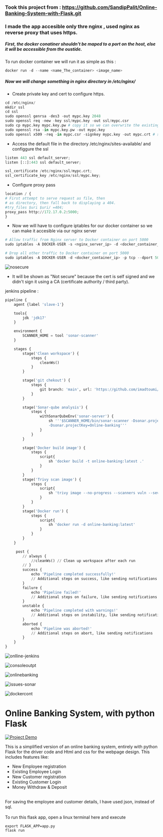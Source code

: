 ### Took this project from : https://github.com/SandipPalit/Online-Banking-System-with-Flask.git

### I made the app accesible only thre nginx , used nginx as reverse proxy that uses https. </br>
##### First, the docker conatiner shouldn't be maped to a port on the host, else it will be accessible from the oustide. </br>

To run docker container we will run it as simple as this :
```python
docker run -d --name <name_The_container> <image_name>
```

##### Now we will change something in nginx directory in /etc/nginx/
- Create private key and cert to configure https. </br>
```python
cd /etc/nginx/
mkdir ssl
cd ssl
sudo openssl genrsa -des3 -out mypc.key 2048
sudo openssl req -new -key ssl/mypc.key -out ssl/mypc.csr
sudo cp mypc.key mypc.key.pw # copy it so we can overwrite the existing file with now password, why ? bc if we use key with password whenever nginx restart it will keep asking us the password
sudo openssl rsa -in mypc.key.pw -out mypc.key
sudo openssl x509 -req -in mypc.csr -signkey mypc.key -out mypc.crt # self signing
```

- Access the default file in the directory /etc/nginx/sites-available/ and configgure the ssl
```python
listen 443 ssl default_server;
listen [::]:443 ssl default_server;

ssl_certificate /etc/nginx/ssl/mypc.crt;
ssl_certificate_key /etc/nginx/ssl/mypc.key;
```

- Configure proxy pass
```python
location / {
# First attempt to serve request as file, then
# as directory, then fall back to displaying a 404.
#try_files $uri $uri/ =404;
proxy_pass http://172.17.0.2:5000;
}
```
- Now we will have to configure iptables for our docker container so we can make it accesible via our nginx server
```python
# Allow traffic from Nginx server to Docker container on port 5000
sudo iptables -A DOCKER-USER -s <nginx_server_ip> -d <docker_container_ip> -p tcp --dport 5000 -j ACCEPT

# Drop all other traffic to Docker container on port 5000
sudo iptables -A DOCKER-USER -d <docker_container_ip> -p tcp --dport 5000 -j DROP
```
![nosecure](https://github.com/imadtoumi/Online-Banking-System-with-Flask-master/assets/41326066/77ae08f9-4fe3-4eb5-95d3-6b8326066d0f) </br>
- It will be shown as "Not secure" because the cert is self signed and we didn't sign it using a CA (certificate authority / third party).<br>

jenkins pipeline : </br>
```python
pipeline {
    agent {label 'slave-1'}

    tools{
        jdk 'jdk17'
    }

    environment {
        SCANNER_HOME = tool 'sonar-scanner'
    }

    stages {
        stage('Clean workspace') {
            steps {
                cleanWs()
            }
        }

        stage('git chekout') {
            steps {
                git branch: 'main', url: 'https://github.com/imadtoumi/Online-Banking-System-with-Flask-master.git'
            }
        }

        stage('Sonar-qube analysis') {
            steps {
                withSonarQubeEnv('sonar-server') {
                    sh '''$SCANNER_HOME/bin/sonar-scanner -Dsonar.projectName=Online-banking \
                    -Dsonar.projectKey=Online-banking'''
                }
            }
        }

        stage('Docker build image') {
            steps {
                script{
                    sh 'docker build -t online-banking:latest .'
                }
            }
        }
        stage('Trivy scan image') {
            steps {
                script{
                    sh 'trivy image --no-progress --scanners vuln --severity HIGH,CRITICAL --format table -o scan.txt online-banking:latest'
                }
            }
        }
        stage('Docker run') {
            steps {
                script{
                    sh 'docker run -d online-banking:latest'
                }
            }
        }
    }

     post {
        // always {
            //cleanWs() // Clean up workspace after each run
        // }
        success {
            echo 'Pipeline completed successfully!'
            // Additional steps on success, like sending notifications
        }
        failure {
            echo 'Pipeline failed!'
            // Additional steps on failure, like sending notifications
        }
        unstable {
            echo 'Pipeline completed with warnings!'
            // Additional steps on instability, like sending notifications
        }
        aborted {
            echo 'Pipeline was aborted!'
            // Additional steps on abort, like sending notifications
        }
    }
}
```
![onlline-jenkins](https://github.com/imadtoumi/Online-Banking-System-with-Flask-master/assets/41326066/3e500cb8-540c-4c57-b053-775ac90ed0d2) </br>

![consoleoutpt](https://github.com/imadtoumi/Online-Banking-System-with-Flask-master/assets/41326066/bb772187-cc54-42b2-b7dd-2e0a88ad300e) </br>

![onlinebanking](https://github.com/imadtoumi/Online-Banking-System-with-Flask-master/assets/41326066/f7e7202c-ea40-4aa9-b4bc-02dd1cba4f96) </br>

![issues-sonar](https://github.com/imadtoumi/Online-Banking-System-with-Flask-master/assets/41326066/bb0e79f9-a16c-44e8-bb31-d0b755eb7b07) </br>

![dockercont](https://github.com/imadtoumi/Online-Banking-System-with-Flask-master/assets/41326066/d4fd5f4f-2fb1-4b7f-91fd-f518dc1a86e5)


# Online Banking System, with python Flask

[![Project Demo](https://img.youtube.com/vi/E0A_Z9ybDeo/0.jpg)](https://www.youtube.com/watch?v=E0A_Z9ybDeo)

This is a simplified version of an online banking system, entirely with python Flask for the driver code and Html and css for the webpage design.
This includes features like:
* New Employee registration
* Existing Employee Login
* New Customer registration
* Existing Customer Login
* Money Withdraw & Deposit

<br>
For saving the employee and customer details, I have used json, instead of sql.

<br>
<br>
To run this flask app, open a linux terminal here and execute 

`export FLASK_APP=app.py` <br> `flask run`
